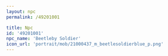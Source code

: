 ```yaml
---
layout: npc
permalink: /49201001

title: Npc
id: '49201001'
npc_name: 'Beetleby Soldier'
icon_url: 'portrait/mob/21000437_m_beetlesoldierblue_p.png'
---
```

